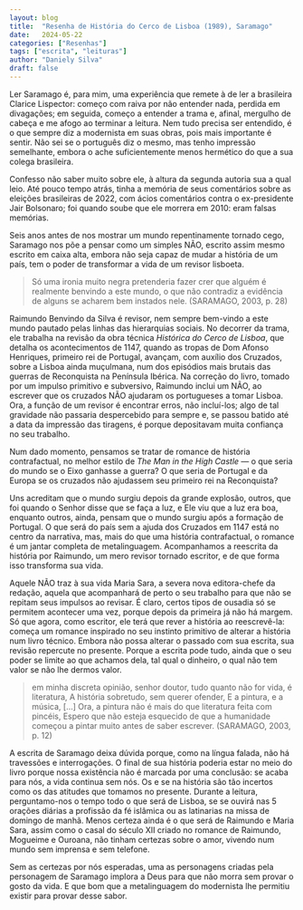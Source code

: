 ```yaml
---
layout: blog
title:  "Resenha de História do Cerco de Lisboa (1989), Saramago"
date:   2024-05-22
categories: ["Resenhas"]
tags: ["escrita", "leituras"]
author: "Daniely Silva"
draft: false
---
```

Ler Saramago é, para mim, uma experiência que remete à de ler a brasileira Clarice Lispector: começo com raiva por não entender nada, perdida em divagações; em seguida, começo a entender a trama e, afinal, mergulho de cabeça e me afogo ao terminar a leitura. Nem tudo precisa ser entendido, é o que sempre diz a modernista em suas obras, pois mais importante é sentir. Não sei se o português diz o mesmo, mas tenho impressão semelhante, embora o ache suficientemente menos hermético do que a sua colega brasileira.

Confesso não saber muito sobre ele, à altura da segunda autoria sua a qual leio. Até pouco tempo atrás, tinha a memória de seus comentários sobre as eleições brasileiras de 2022, com ácios comentários contra o ex-presidente Jair Bolsonaro; foi quando soube que ele morrera em 2010: eram falsas memórias.

Seis anos antes de nos mostrar um mundo repentinamente tornado cego, Saramago nos põe a pensar como um simples NÃO, escrito assim mesmo escrito em caixa alta, embora não seja capaz de mudar a história de um país, tem o poder de transformar a vida de um revisor lisboeta.

>Só uma ironia muito negra pretenderia fazer crer que alguém é realmente benvindo a este mundo, o que não contradiz a evidência de alguns se acharem bem instados nele. (SARAMAGO, 2003, p. 28)

Raimundo Benvindo da Silva é revisor, nem sempre bem-vindo a este mundo pautado pelas linhas das hierarquias sociais. No decorrer da trama, ele trabalha na revisão da obra técnica *Histórica do Cerco de Lisboa*, que detalha os acontecimentos de 1147, quando as tropas de Dom Afonso Henriques, primeiro rei de Portugal, avançam, com auxílio dos Cruzados, sobre a Lisboa ainda muçulmana, num dos episódios mais brutais das guerras de Reconquista na Península Ibérica. Na correção do livro, tomado por um impulso primitivo e subversivo, Raimundo inclui um NÃO, ao escrever que os cruzados NÃO ajudaram os portugueses a tomar Lisboa. Ora, a função de um revisor é encontrar erros, não incluí-los; algo de tal gravidade não passaria despercebido para sempre e, se passou batido até a data da impressão das tiragens, é porque depositavam muita confiança no seu trabalho.

Num dado momento, pensamos se tratar de romance de história contrafactual, no melhor estilo de *The Man in the High Castle* — o que seria do mundo se o Eixo ganhasse a guerra? O que seria de Portugal e da Europa se os cruzados não ajudassem seu primeiro rei na Reconquista?

Uns acreditam que o mundo surgiu depois da grande explosão, outros, que foi quando o Senhor disse que se faça a luz, e Ele viu que a luz era boa, enquanto outros, ainda, pensam que o mundo surgiu após a formação de Portugal. O que será do país sem a ajuda dos Cruzados em 1147 está no centro da narrativa, mas, mais do que uma história contrafactual, o romance é um jantar completa de metalinguagem. Acompanhamos a reescrita da história por Raimundo, um mero revisor tornado escritor, e de que forma isso transforma sua vida.

Aquele NÃO traz à sua vida Maria Sara, a severa nova editora-chefe da redação, aquela que acompanhará de perto o seu trabalho para que não se repitam seus impulsos ao revisar. É claro, certos tipos de ousadia só se permitem acontecer uma vez, porque depois da primeira já não há margem. Só que agora, como escritor, ele terá que rever a história ao reescrevê-la: começa um romance inspirado no seu instinto primitivo de alterar a história num livro técnico. Embora não possa alterar o passado com sua escrita, sua revisão repercute no presente. Porque a escrita pode tudo, ainda que o seu poder se limite ao que achamos dela, tal qual o dinheiro, o qual não tem valor se não lhe dermos valor.

>em minha discreta opinião, senhor doutor, tudo quanto não for vida, é literatura, A história sobretudo, sem querer ofender, E a pintura, e a música, […] Ora, a pintura não é mais do que literatura feita com pincéis, Espero que não esteja esquecido de que a humanidade começou a pintar muito antes de saber escrever. (SARAMAGO, 2003, p. 12)

A escrita de Saramago deixa dúvida porque, como na língua falada, não há travessões e interrogações. O final de sua história poderia estar no meio do livro porque nossa existência não é marcada por uma conclusão: se acaba para nós, a vida continua sem nós. Os e se na história são tão incertos como os das atitudes que tomamos no presente. Durante a leitura, perguntamo-nos o tempo todo o que será de Lisboa, se se ouvirá nas 5 orações diárias a profissão da fé islâmica ou as latinarias na missa de domingo de manhã. Menos certeza ainda é o que será de Raimundo e Maria Sara, assim como o casal do século XII criado no romance de Raimundo, Mogueime e Ouroana, não tinham certezas sobre o amor, vivendo num mundo sem imprensa e sem telefone.

Sem as certezas por nós esperadas, uma as personagens criadas pela personagem de Saramago implora a Deus para que não morra sem provar o gosto da vida. E que bom que a metalinguagem do modernista lhe permitiu existir para provar desse sabor.

